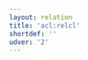 ```yaml
---
layout: relation
title: 'acl:relcl'
shortdef: ''
udver: '2'
---
```

<!-- Interlanguage links updated Út zář 29 18:41:03 CEST 2020 -->
